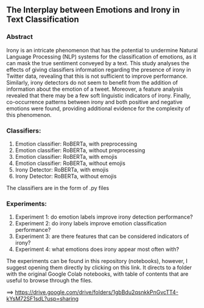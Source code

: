 ## The Interplay between Emotions and Irony in Text Classification

### Abstract

Irony is an intricate phenomenon that has the
potential to undermine Natural Language Processing
(NLP) systems for the classification of
emotions, as it can mask the true sentiment
conveyed by a text. This study analyses the
effects of giving classifiers information regarding
the presence of irony in Twitter data, revealing
that this is not sufficient to improve
performance. Similarly, irony detectors do not
seem to benefit from the addition of information
about the emotion of a tweet. Moreover,
a feature analysis revealed that there may be a
few soft linguistic indicators of irony. Finally,
co-occurrence patterns between irony and both
positive and negative emotions were found,
providing additional evidence for the complexity
of this phenomenon.

### Classifiers:
1) Emotion classifier: RoBERTa, with preprocessing
2) Emotion classifier: RoBERTa, without preprocessing
3) Emotion classifier: RoBERTa, with emojis
4) Emotion classifier: RoBERTa, without emojis
5) Irony Detector: RoBERTa, with emojis
6) Irony Detector: RoBERTa, without emojis

The classifiers are in the form of .py files

### Experiments:
1) Experiment 1: do emotion labels improve irony detection performance?
2) Experiment 2: do irony labels improve emotion classification performance?
3) Experiment 3: are there features that can be considered indicators of irony?
4) Experiment 4: what emotions does irony appear most often with?

The experiments can be found in this repository (notebooks), however, I suggest opening them directly by clicking on this link. It directs to a folder with the original Google Colab notebooks, with table of contents that are useful to browse through the files.

==> https://drive.google.com/drive/folders/1gbBdu2qsnkkPnGvcTT4-kYsM72SF1sdL?usp=sharing
